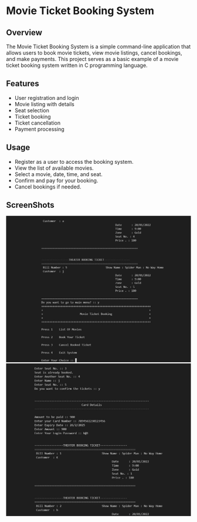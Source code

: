 # Movie Ticket Booking System

## Overview

The Movie Ticket Booking System is a simple command-line application that allows users to book movie tickets, view movie listings, cancel bookings, and make payments. This project serves as a basic example of a movie ticket booking system written in C programming language.

## Features

- User registration and login
- Movie listing with details
- Seat selection
- Ticket booking
- Ticket cancellation
- Payment processing

## Usage
- Register as a user to access the booking system.
- View the list of available movies.
- Select a movie, date, time, and seat.
- Confirm and pay for your booking.
- Cancel bookings if needed.

## ScreenShots
![Screenshot 1](https://github.com/Kathankathrotiya/Movie-Ticket-Booking-System/blob/main/Screenshot%202022-01-19%20092707.jpg)
![Screenshot 2](https://github.com/Kathankathrotiya/Movie-Ticket-Booking-System/blob/main/Screenshot%202022-01-19%20092641.jpg)
